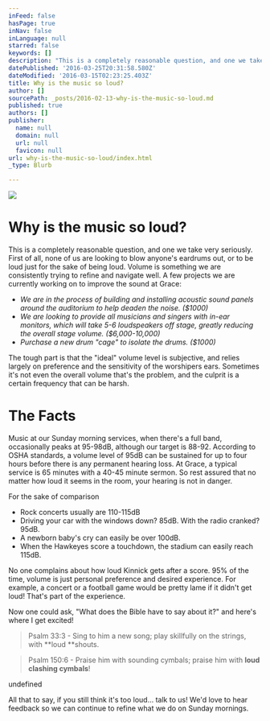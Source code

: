 ```yaml
---
inFeed: false
hasPage: true
inNav: false
inLanguage: null
starred: false
keywords: []
description: "This is a completely reasonable question, and one we take very seriously.\_First of all, none of us are looking to blow anyone's eardrums out, or to be loud just for the sake of being loud. Volume is something we are consistently trying to refine and navigate well. A few projects we are currently working on to improve the sound at Grace:"
datePublished: '2016-03-25T20:31:58.580Z'
dateModified: '2016-03-15T02:23:25.403Z'
title: Why is the music so loud?
author: []
sourcePath: _posts/2016-02-13-why-is-the-music-so-loud.md
published: true
authors: []
publisher:
  name: null
  domain: null
  url: null
  favicon: null
url: why-is-the-music-so-loud/index.html
_type: Blurb

---
```

![](https://the-grid-user-content.s3-us-west-2.amazonaws.com/9deb93d2-8984-4b86-9219-a4df4c7b1f92.jpg)

# Why is the music so loud?

This is a completely reasonable question, and one we take very seriously. First of all, none of us are looking to blow anyone's eardrums out, or to be loud just for the sake of being loud. Volume is something we are consistently trying to refine and navigate well. A few projects we are currently working on to improve the sound at Grace:

* _We are in the process of building and installing acoustic sound panels around the auditorium to help deaden the noise.  ($1000)_
* _We are looking to provide all musicians and singers with in-ear monitors, which will take 5-6 loudspeakers off stage, greatly reducing the overall stage volume.   ($6,000-10,000)_
* _Purchase a new drum "cage" to isolate the drums. ($1000)_

The tough part is that the "ideal" volume level is subjective, and relies largely on preference and the sensitivity of the worshipers ears. Sometimes it's not even the overall volume that's the problem, and the culprit is a certain frequency that can be harsh. 

# The Facts

Music at our Sunday morning services, when there's a full band, occasionally peaks at 95-98dB, although our target is 88-92\.  According to OSHA standards, a volume level of 95dB can be sustained for up to four hours before there is any permanent hearing loss. At Grace, a typical service is 65 minutes with a 40-45 minute sermon. So rest assured that no matter how loud it seems in the room, your hearing is not in danger.

For the sake of comparison

* Rock concerts usually are 110-115dB
* Driving your car with the windows down? 85dB. With the radio cranked? 95dB. 
* A newborn baby's cry can easily be over 100dB. 
* When the Hawkeyes score a touchdown, the stadium can easily reach 115dB.

No one complains about how loud Kinnick gets after a score. 95% of the time, volume is just personal preference and desired experience. For example, a concert or a football game would be pretty lame if it didn't get loud! That's part of the experience. 

Now one could ask, "What does the Bible have to say about it?" and here's where I get excited!  
> 
> Psalm 33:3 - Sing to him a new song; play skillfully on the strings, with **loud **shouts.

> Psalm 150:6 - Praise him with sounding cymbals; praise him with **loud clashing cymbals**!

undefined

All that to say, if you still think it's too loud... talk to us!  We'd love to hear feedback so we can continue to refine what we do on Sunday mornings.